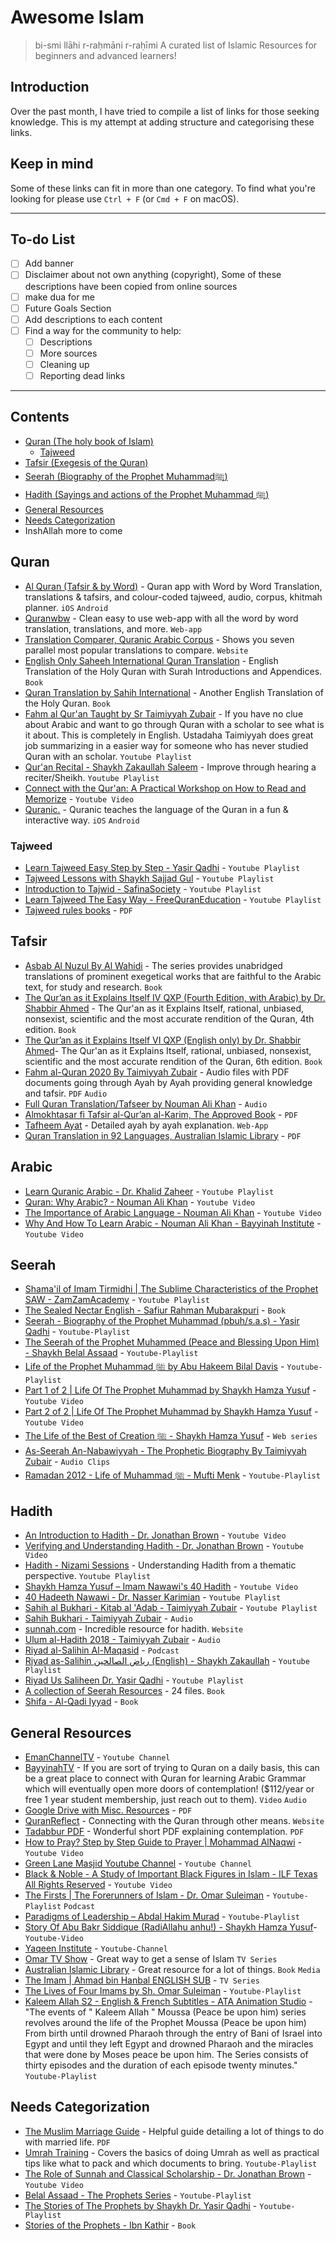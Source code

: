 # Awesome Islam

> bi-smi llāhi r-raḥmāni r-raḥīmi
> A curated list of Islamic Resources for beginners and advanced learners!

## Introduction
Over the past month, I have tried to compile a list of links for those seeking knowledge. This is my attempt at adding structure and categorising these links.

## Keep in mind
Some of these links can fit in more than one category. To find what you're looking for please use `Ctrl + F` (or `Cmd + F` on macOS).

---
## To-do List
- [ ] Add banner
- [ ] Disclaimer about not own anything (copyright), Some of these descriptions have been copied from online sources
- [ ] make dua for me
- [ ] Future Goals Section
- [ ] Add descriptions to each content
- [ ] Find a way for the community to help:
	- [ ] Descriptions
	- [ ] More sources
	- [ ] Cleaning up
	- [ ] Reporting dead links
---
## Contents
- [Quran (The holy book of Islam)](#quran)
	- [Tajweed](#tajweed)
- [Tafsir (Exegesis of the Quran)](#tafsir)
- [Seerah (Biography of the Prophet Muhammadﷺ)](#seerah)
- [Hadith (Sayings and actions of the Prophet Muhammad ﷺ)](#hadith)
- [General Resources](#general-resources)
- [Needs Categorization](#needs-categorization)
- InshAllah more to come

## Quran
- [Al Quran (Tafsir & by Word)](https://gtaf.org/apps/quran/) - Quran app with Word by Word Translation, translations & tafsirs, and colour-coded tajweed, audio, corpus, khitmah planner. `iOS` `Android`
- [Quranwbw](https://quranwbw.com/) - Clean easy to use web-app with all the word by word translation, translations, and more. `Web-app`
- [Translation Comparer, Quranic Arabic Corpus](https://corpus.quran.com/translation.jsp?chapter=2&verse=31) - Shows you seven parallel most popular translations to compare. `Website`
- [English Only Saheeh International Quran Translation](https://archive.org/details/QuranEngOnlySahihIntlQuranProject.org/mode/2up) - English Translation of the Holy Quran with Surah Introductions and Appendices. `Book`
- [Quran Translation by Sahih International](https://archive.org/details/QuranTranslationBySahihInternational/Quran-A.Y.Ali/mode/2up) - Another English Translation of the Holy Quran. `Book`
- [Fahm al Qur'an Taught by Sr Taimiyyah Zubair](https://www.youtube.com/watch?v=dBCUsU71cIs&list=PL5YuxmQcBQgIBv1wi9ISZA1lAVMbOY7g3&t=1025s) - If you have no clue about Arabic and want to go through Quran with a scholar to see what is it about. This is completely in English. Ustadaha Taimiyyah does great job summarizing in a easier way for someone who has never studied Quran with an scholar. `Youtube Playlist`
- [Qur'an Recital - Shaykh Zakaullah Saleem](https://www.youtube.com/playlist?list=PLYRXQljU5MiIlQb5NL0z4EIrlbwlTGoqQ) - Improve through hearing a reciter/Sheikh. `Youtube Playlist`
- [Connect with the Qur'an: A Practical Workshop on How to Read and Memorize](https://www.youtube.com/watch?v=BKdYbwxKndU) - `Youtube Video`
- [Quranic.](https://www.getquranic.com/) - Quranic teaches the language of the Quran in a fun & interactive way. `iOS` `Android`

### Tajweed
- [Learn Tajweed Easy Step by Step - Yasir Qadhi](https://www.youtube.com/playlist?list=PLSzUb0TgsIYsxT5mMj1KSFDXUEJ3psMCU) - `Youtube Playlist`
- [Tajweed Lessons with Shaykh Sajjad Gul](https://www.youtube.com/playlist?list=PLYO6Oz7uwCSgOvNlQPSbd95_uAh4zb1NP) - `Youtube Playlist`
- [Introduction to Tajwid - SafinaSociety](https://www.youtube.com/playlist?list=PLZ6keVEpgaQsQllF_6KYJ2EoQZaL4s7gJ) - `Youtube Playlist`
- [Learn Tajweed The Easy Way - FreeQuranEducation](https://www.youtube.com/playlist?list=PLwNeHLk_z0aSekqYqJdRtuYS74rcGXoWF) - `Youtube Playlist`
- [Tajweed rules books](https://firdawsacademy.com/tajweed-islamic-books-downloads/) - `PDF`

## Tafsir
- [Asbab Al Nuzul By Al Wahidi](https://archive.org/details/AsbabAlNuzulByAlWahidi/mode/2up) - The series provides unabridged translations of prominent exegetical works that are faithful to the Arabic text, for study and research. `Book`
- [The Qur’an as it Explains Itself IV QXP (Fourth Edition, with Arabic) by Dr. Shabbir Ahmed](https://archive.org/details/qxp_arabic1.8/mode/2up) - The Qur'an as it Explains Itself, rational, unbiased, nonsexist, scientific and the most accurate rendition of the Quran, 4th edition. `Book`
- [The Qur’an as it Explains Itself VI QXP (English only) by Dr. Shabbir Ahmed](https://archive.org/details/qxpvi-english/page/n1/mode/2up)- The Qur'an as it Explains Itself, rational, unbiased, nonsexist, scientific and the most accurate rendition of the Quran, 6th edition. `Book`
- [Fahm al-Quran 2020 By Taimiyyah Zubair](https://www.farhathashmi.com/english-section/tafsir/?giml-id=748) - Audio files with PDF documents going through Ayah by Ayah providing general knowledge and tafsir. `PDF` `Audio`
- [Full Quran Translation/Tafseer by Nouman Ali Khan](https://archive.org/details/FullQuranTranslationNoumanAliKhanFileSizesReduced) - `Audio`
- [Almokhtasar fi Tafsir al-Qur’an al-Karim, The Approved Book](https://www.moddaker.com/en/about-moddaker/the-approved-book/) - `PDF`
- [Tafheem Ayat](https://www.islamicstudies.info/tafheem.php) - Detailed ayah by ayah explanation. `Web-App`
- [Quran Translation in 92 Languages, Australian Islamic Library](https://www.australianislamiclibrary.org/tafsir-collection.html) - `PDF`

## Arabic
- [Learn Quranic Arabic - Dr. Khalid Zaheer](https://www.youtube.com/playlist?list=PL8OYNJDeWEeHSbrInC4lBOstp3nNid-Yi) - `Youtube Playlist`
- [Quran: Why Arabic? - Nouman Ali Khan](https://www.youtube.com/watch?v=g7FcAy3KlbE) - `Youtube Video`
- [The Importance of Arabic Language - Nouman Ali Khan](https://www.youtube.com/watch?v=VGMQtAfhC6M) - `Youtube Video`
- [Why And How To Learn Arabic - Nouman Ali Khan - Bayyinah Institute](https://www.youtube.com/watch?v=eAE3BNkFqDk) - `Youtube Video`

## Seerah
- [Shama'il of Imam Tirmidhi | The Sublime Characteristics of the Prophet SAW - ZamZamAcademy](https://www.youtube.com/playlist?list=PLTgDm4XwxaRLhfvntu9Ku0WlmSkkeKFHR) - `Youtube Playlist`
- [The Sealed Nectar English - Safiur Rahman Mubarakpuri](https://archive.org/details/TheSealedNectar-Alhamdulillah-library.blogspot.in.pdf/page/n5/mode/2up) - `Book`
- [Seerah - Biography of the Prophet Muhammad (pbuh/s.a.s) - Yasir Qadhi](https://www.youtube.com/playlist?list=PLC89682017B43845D) - `Youtube-Playlist`
- [The Seerah of the Prophet Muhammed (Peace and Blessing Upon Him) - Shaykh Belal Assaad](https://www.youtube.com/playlist?list=PLOlaiHoIQfAgjZPZdk_RNUVFBlBSdzu4C) - `Youtube-Playlist`
- [Life of the Prophet Muhammad ﷺ by Abu Hakeem Bilal Davis](https://www.youtube.com/playlist?list=UUXzM4UN3BmSK9dfk-qGpFLA) - `Youtube-Playlist`
- [Part 1 of 2 | Life Of The Prophet Muhammad by Shaykh Hamza Yusuf](https://www.youtube.com/watch?v=2M2Ppbtrh6w) - `Youtube Video`
- [Part 2 of 2 | Life Of The Prophet Muhammad by Shaykh Hamza Yusuf](https://www.youtube.com/watch?v=3FiaIXSCCc8) - `Youtube Video`
- [The Life of the Best of Creation ﷺ - Shaykh Hamza Yusuf](https://deenstream.vhx.tv/qurrat-al-absar-shaykh-hamza-yusuf) - `Web series`
- [As-Seerah An-Nabawiyyah - The Prophetic Biography By Taimiyyah Zubair](https://www.farhathashmi.com/english-section/as-seerah-an-nabawiyyah-the-prophetic-biography/) - `Audio Clips`
- [Ramadan 2012 - Life of Muhammad ﷺ - Mufti Menk](https://www.youtube.com/playlist?list=PL91FA0E3B7837B214) - `Youtube-Playlist`

## Hadith
- [ An Introduction to Hadith - Dr. Jonathan Brown](https://www.youtube.com/watch?v=cPHyL18UcyA) - `Youtube Video`
- [Verifying and Understanding Hadith - Dr. Jonathan Brown](https://www.youtube.com/watch?v=heitI0S9BCo) - `Youtube Video`
- [Hadith - Nizami Sessions](https://www.youtube.com/playlist?list=PL2bP3-5tkpRkQB7PGHePeyQxJdCnJ2jCZ) - Understanding Hadith from a thematic perspective. `Youtube Playlist`
- [Shaykh Hamza Yusuf – Imam Nawawi's 40 Hadith](https://www.youtube.com/watch?v=5GFUBUZ5GpA) - `Youtube Video`
- [40 Hadeeth Nawawi - Dr. Nasser Karimian](https://www.youtube.com/playlist?list=PLYl-JKXdmsBOQKIScUxwAw3dFT-ZgTQR7) - `Youtube Playlist`
- [Sahih al Bukhari - Kitab al 'Adab - Taimiyyah Zubair](https://www.youtube.com/playlist?list=PL5YuxmQcBQgJEYO5jMGOlsLs2hTtYtGTj) - `Youtube Playlist`
- [Sahih Bukhari - Taimiyyah Zubair](https://www.farhathashmi.com/english-section/sahih-bukhari-english/) - `Audio`
- [sunnah.com](https://sunnah.com/) - Incredible resource for hadith. `Website`
- [Ulum al-Hadith 2018 - Taimiyyah Zubair](https://www.farhathashmi.com/english-section/ulum-al-hadith-2018-english/) - `Audio`
- [Riyad al-Salihin Al-Maqasid](https://www.almaqasid.org/podcasts/riyad-al-salihin/) - `Podcast`
- [Riyad as-Salihin رياض الصالحين (English) - Shaykh Zakaullah](https://www.youtube.com/playlist?list=PLYRXQljU5MiKhP8cbbaDt46SufZm-AJnG) - `Youtube Playlist`
- [Riyad Us Saliheen Dr. Yasir Qadhi](https://www.youtube.com/playlist?list=PLqbrGhhYdzPNBYPLeth2Le84eRhi3aFvS) - `Youtube Playlist`
- [A collection of Seerah Resources](https://archive.org/details/SeerahBiographyOfTheProphet/Ar-Raheeq%20Al-Makhtum/mode/2up) - 24 files. `Book`
- [Shifa - Al-Qadi Iyyad](https://archive.org/details/BabaTheProphetMuhammadsPrayerDescribedPbuhpdf/Hanken%20-%20Shifa-by-Qadi-Iyadpdf/mode/2up) - `Book`

## General Resources
- [EmanChannelTV](https://www.youtube.com/c/EmanChannelTV/search) - `Youtube Channel`
- [BayyinahTV](https://dream.bayyinahtv.com/) - If you are sort of trying to Quran on a daily basis, this can be a great place to connect with Quran for learning Arabic Grammar which will eventually open more doors of contemplation! ($112/year or free 1 year student membership, just reach out to them). `Video` `Audio`
- [Google Drive with Misc. Resources](https://drive.google.com/drive/folders/1GNkwWjJB_nPBl_vCzyg9bpYf-II5sPAH) - `PDF`
- [QuranReflect](https://quranreflect.com/) - Connecting with the Quran through other means. `Website`
- [Tadabbur PDF](https://lifewithallah.com/wp-content/uploads/2022/03/Tadabbur-Reflecting-Upon-the-Quran-by-Life-With-Allah.pdf) - Wonderful short PDF explaining contemplation. `PDF`
- [How to Pray? Step by Step Guide to Prayer | Mohammad AlNaqwi](https://www.youtube.com/watch?v=zalLv2NY98k) - `Youtube Video`
- [Green Lane Masjid Youtube Channel](https://www.youtube.com/c/greenlanemasjid/search) - `Youtube Channel`
- [Black & Noble - A Study of Important Black Figures in Islam - ILF Texas All Rights Reserved](https://www.youtube.com/watch?v=QLJFUiXEurU) - `Youtube Video`
- [The Firsts | The Forerunners of Islam - Dr. Omar Suleiman](https://www.youtube.com/playlist?list=PLQ02IYL5pmhHFl7j6wPcFTZmlQvRhsejp) - `Youtube-Playlist` `Podcast`
- [Paradigms of Leadership – Abdal Hakim Murad](https://www.youtube.com/playlist?list=PL5pbB3tC5zucaIlc9Fl1xkQNfEFQPp6NS) - `Youtube-Playlist`
- [Story Of Abu Bakr Siddique (RadiAllahu anhu!) - Shaykh Hamza Yusuf](https://www.youtube.com/watch?v=Ycy4voo8Qmw)- `Youtube-Video`
- [Yaqeen Institute](https://www.youtube.com/c/YaqeenInstituteforIslamicResearch/search) - `Youtube-Channel`
- [Omar TV Show](https://www.youtube.com/watch?v=poiBVJOvNzo&list=PLIvrRN8Vhjt3xg1efr8HKYMdrtC7Uy9sc) - Great way to get a sense of Islam `TV Series`
- [Australian Islamic Library](https://www.australianislamiclibrary.org/history.html) - Great resource for a lot of things. `Book` `Media`
- [The Imam | Ahmad bin Hanbal ENGLISH SUB](https://www.youtube.com/playlist?list=PL68O9o-uUu3NRbbuQZbqaMSP3Sevs36q-) - `TV Series`
- [The Lives of Four Imams by Sh. Omar Suleiman](https://www.youtube.com/playlist?list=PLjehxxa7GZWCVtlumQZsc2TlZe-DM7EwF) - `Youtube-Playlist`
- [Kaleem Allah S2 - English & French Subtitles - ATA Animation Studio](https://www.youtube.com/playlist?list=PLEbF07nYAB8Ih4flql8pRe7ign2WIhAIQ) - "The events of " Kaleem Allah " Moussa (Peace be upon him) series revolves around the life of the Prophet Moussa (Peace be upon him) From birth until drowned Pharaoh through the entry of Bani of Israel into Egypt and until they left Egypt and drowned Pharaoh and the miracles that were done by Moses peace be upon him. The Series consists of thirty episodes and the duration of each episode twenty minutes."  `Youtube-Playlist`

## Needs Categorization
- [The Muslim Marriage Guide](https://www.muslim-library.com/dl/books/English_The_Muslim_Marriage_Guide.pdf) - Helpful guide detailing a lot of things to do with married life. `PDF`
- [Umrah Training](https://www.youtube.com/playlist?list=PLu2sJP0jOreU_EqIfwny2xXSR70xfQ2HU) - Covers the basics of doing Umrah as well as practical tips like what to pack and which documents to bring. `Youtube-Playlist`
- [The Role of Sunnah and Classical Scholarship - Dr. Jonathan Brown](https://www.youtube.com/watch?v=FC6GK5ZroxM) - `Youtube Video`
- [Belal Assaad - The Prophets Series](https://www.youtube.com/playlist?list=PLj7YXVmiq526Vzt-RsmTRLElyfrU742YY) - `Youtube-Playlist`
- [The Stories of The Prophets by Shaykh Dr. Yasir Qadhi](https://www.youtube.com/playlist?list=PLYZxc42QNctXcCQZyZs48hAN90YJgnOnJ) - `Youtube-Playlist`
- [Stories of the Prophets - Ibn Kathir](https://archive.org/details/stories-of-prophets/mode/2up) - `Book`
